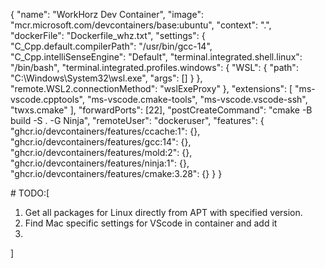 {
  "name": "WorkHorz Dev Container",
  "image": "mcr.microsoft.com/devcontainers/base:ubuntu",
  "context": ".",
  "dockerFile": "Dockerfile_whz.txt",
  "settings": {
    "C_Cpp.default.compilerPath": "/usr/bin/gcc-14",
    "C_Cpp.intelliSenseEngine": "Default",
    "terminal.integrated.shell.linux": "/bin/bash",
    "terminal.integrated.profiles.windows": {
      "WSL": {
        "path": "C:\\Windows\\System32\\wsl.exe",
        "args": []
      }
    },
    "remote.WSL2.connectionMethod": "wslExeProxy"
  },
  "extensions": [
    "ms-vscode.cpptools",
    "ms-vscode.cmake-tools",
    "ms-vscode.vscode-ssh",
    "twxs.cmake"
  ],
  "forwardPorts": [22],
  "postCreateCommand": "cmake -B build -S . -G Ninja",
  "remoteUser": "dockeruser",
  "features": {
    "ghcr.io/devcontainers/features/ccache:1": {},
    "ghcr.io/devcontainers/features/gcc:14": {},
    "ghcr.io/devcontainers/features/mold:2": {},
    "ghcr.io/devcontainers/features/ninja:1": {},
    "ghcr.io/devcontainers/features/cmake:3.28": {}
  }
}

# TODO:[

  1. Get all packages for Linux directly from APT with specified version.
  2. Find Mac specific settings for VScode in container and add it
  3. 
]